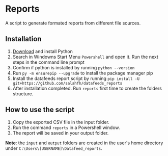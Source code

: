 # Reports
A script to generate formated reports from different file sources. 

## Installation
1. [Download][1] and install Python
2. Search in Windowns Start Menu `Powershell` and open it. Run the next steps in the command line prompt
3. Confirm if python is installed by running `python --version`
4. Run `py -m ensurepip --upgrade` to install the package manager pip
5. Install the datafeeds report script by running `pip install -U git+https://github.com/salahfh/datafeeds_reports`
6. After installation completed. Run `reports` first time to create the folders structure.

## How to use the script
1. Copy the exported CSV file in the input folder.
2. Run the command `reports` in a Powershell window.
3. The report will be saved in your output folder. 

**Note**: the `input` and `output` folders are created in the user's home directory under `C:\Users\[USERNAME]\Datafeed_reports`.


[1]:"https://www.python.org/downloads/"
